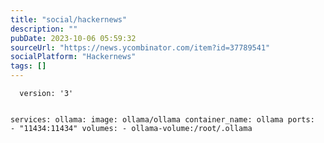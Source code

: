 ```yaml
---
title: "social/hackernews"
description: ""
pubDate: 2023-10-06 05:59:32
sourceUrl: "https://news.ycombinator.com/item?id=37789541"
socialPlatform: "Hackernews"
tags: []
---
```


<p><pre><code>  version: &#x27;3&#x27;
  
  services:
    ollama:
      image: ollama&#x2F;ollama
      container_name: ollama
      ports:
        - &quot;11434:11434&quot;
      volumes:
        - ollama-volume:&#x2F;root&#x2F;.ollama</code></pre>
